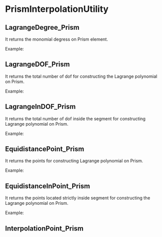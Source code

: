 # PrismInterpolationUtility

## LagrangeDegree_Prism

It returns the monomial degress on Prism element.

Example:

<!-- - [[Utility_test_31]] -->

## LagrangeDOF_Prism

It returns the total number of dof for constructing the Lagrange polynomial on
Prism.

Example:

<!-- - [[Utility_test_31]] -->

## LagrangeInDOF_Prism

It returns the total number of dof inside the segment for constructing Lagrange polynomial on Prism.

Example:

<!-- - [[Utility_test_31]] -->

## EquidistancePoint_Prism

It returns the points for constructing Lagrange polynomial on Prism.

Example:

<!-- - [[Utility_test_32]] -->

## EquidistanceInPoint_Prism

It returns the points located strictly inside segment for constructing the Lagrange polynomial on Prism.

Example:

<!-- - [[Utility_test_33]] -->

## InterpolationPoint_Prism
